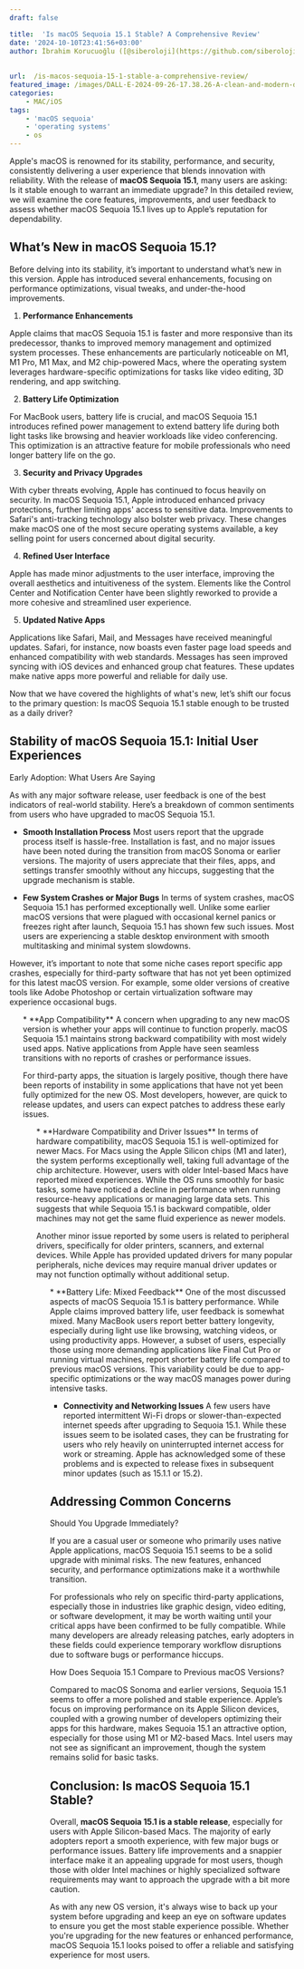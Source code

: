 ```yaml
---
draft: false

title:  'Is macOS Sequoia 15.1 Stable? A Comprehensive Review'
date: '2024-10-10T23:41:56+03:00'
author: İbrahim Korucuoğlu ([@siberoloji](https://github.com/siberoloji))
 
 
url:  /is-macos-sequoia-15-1-stable-a-comprehensive-review/ 
featured_image: /images/DALL·E-2024-09-26-17.38.26-A-clean-and-modern-depiction-of-macOS-Sequoia-with-a-sleek-laptop-displaying-a-vibrant-desktop-background-of-a-majestic-giant-sequoia-forest-in-the-b.webp
categories:
    - MAC/iOS
tags:
    - 'macOS sequoia'
    - 'operating systems'
    - os
---
```



Apple's macOS is renowned for its stability, performance, and security, consistently delivering a user experience that blends innovation with reliability. With the release of **macOS Sequoia 15.1**, many users are asking: Is it stable enough to warrant an immediate upgrade? In this detailed review, we will examine the core features, improvements, and user feedback to assess whether macOS Sequoia 15.1 lives up to Apple’s reputation for dependability.



## What’s New in macOS Sequoia 15.1?



Before delving into its stability, it’s important to understand what’s new in this version. Apple has introduced several enhancements, focusing on performance optimizations, visual tweaks, and under-the-hood improvements.



1. **Performance Enhancements**



Apple claims that macOS Sequoia 15.1 is faster and more responsive than its predecessor, thanks to improved memory management and optimized system processes. These enhancements are particularly noticeable on M1, M1 Pro, M1 Max, and M2 chip-powered Macs, where the operating system leverages hardware-specific optimizations for tasks like video editing, 3D rendering, and app switching.



2. **Battery Life Optimization**



For MacBook users, battery life is crucial, and macOS Sequoia 15.1 introduces refined power management to extend battery life during both light tasks like browsing and heavier workloads like video conferencing. This optimization is an attractive feature for mobile professionals who need longer battery life on the go.



3. **Security and Privacy Upgrades**



With cyber threats evolving, Apple has continued to focus heavily on security. In macOS Sequoia 15.1, Apple introduced enhanced privacy protections, further limiting apps' access to sensitive data. Improvements to Safari's anti-tracking technology also bolster web privacy. These changes make macOS one of the most secure operating systems available, a key selling point for users concerned about digital security.



4. **Refined User Interface**



Apple has made minor adjustments to the user interface, improving the overall aesthetics and intuitiveness of the system. Elements like the Control Center and Notification Center have been slightly reworked to provide a more cohesive and streamlined user experience.



5. **Updated Native Apps**



Applications like Safari, Mail, and Messages have received meaningful updates. Safari, for instance, now boasts even faster page load speeds and enhanced compatibility with web standards. Messages has seen improved syncing with iOS devices and enhanced group chat features. These updates make native apps more powerful and reliable for daily use.



Now that we have covered the highlights of what's new, let’s shift our focus to the primary question: Is macOS Sequoia 15.1 stable enough to be trusted as a daily driver?



## Stability of macOS Sequoia 15.1: Initial User Experiences



Early Adoption: What Users Are Saying



As with any major software release, user feedback is one of the best indicators of real-world stability. Here’s a breakdown of common sentiments from users who have upgraded to macOS Sequoia 15.1.


* **Smooth Installation Process** Most users report that the upgrade process itself is hassle-free. Installation is fast, and no major issues have been noted during the transition from macOS Sonoma or earlier versions. The majority of users appreciate that their files, apps, and settings transfer smoothly without any hiccups, suggesting that the upgrade mechanism is stable.

* **Few System Crashes or Major Bugs** In terms of system crashes, macOS Sequoia 15.1 has performed exceptionally well. Unlike some earlier macOS versions that were plagued with occasional kernel panics or freezes right after launch, Sequoia 15.1 has shown few such issues. Most users are experiencing a stable desktop environment with smooth multitasking and minimal system slowdowns.




However, it’s important to note that some niche cases report specific app crashes, especially for third-party software that has not yet been optimized for this latest macOS version. For example, some older versions of creative tools like Adobe Photoshop or certain virtualization software may experience occasional bugs.


<!-- wp:list {"ordered":true,"start":3} -->
<ol start="3" class="wp-block-list">* **App Compatibility** A concern when upgrading to any new macOS version is whether your apps will continue to function properly. macOS Sequoia 15.1 maintains strong backward compatibility with most widely used apps. Native applications from Apple have seen seamless transitions with no reports of crashes or performance issues.




For third-party apps, the situation is largely positive, though there have been reports of instability in some applications that have not yet been fully optimized for the new OS. Most developers, however, are quick to release updates, and users can expect patches to address these early issues.


<!-- wp:list {"ordered":true,"start":4} -->
<ol start="4" class="wp-block-list">* **Hardware Compatibility and Driver Issues** In terms of hardware compatibility, macOS Sequoia 15.1 is well-optimized for newer Macs. For Macs using the Apple Silicon chips (M1 and later), the system performs exceptionally well, taking full advantage of the chip architecture. However, users with older Intel-based Macs have reported mixed experiences. While the OS runs smoothly for basic tasks, some have noticed a decline in performance when running resource-heavy applications or managing large data sets. This suggests that while Sequoia 15.1 is backward compatible, older machines may not get the same fluid experience as newer models.




Another minor issue reported by some users is related to peripheral drivers, specifically for older printers, scanners, and external devices. While Apple has provided updated drivers for many popular peripherals, niche devices may require manual driver updates or may not function optimally without additional setup.


<!-- wp:list {"ordered":true,"start":5} -->
<ol start="5" class="wp-block-list">* **Battery Life: Mixed Feedback** One of the most discussed aspects of macOS Sequoia 15.1 is battery performance. While Apple claims improved battery life, user feedback is somewhat mixed. Many MacBook users report better battery longevity, especially during light use like browsing, watching videos, or using productivity apps. However, a subset of users, especially those using more demanding applications like Final Cut Pro or running virtual machines, report shorter battery life compared to previous macOS versions. This variability could be due to app-specific optimizations or the way macOS manages power during intensive tasks.

* **Connectivity and Networking Issues** A few users have reported intermittent Wi-Fi drops or slower-than-expected internet speeds after upgrading to Sequoia 15.1. While these issues seem to be isolated cases, they can be frustrating for users who rely heavily on uninterrupted internet access for work or streaming. Apple has acknowledged some of these problems and is expected to release fixes in subsequent minor updates (such as 15.1.1 or 15.2).




## Addressing Common Concerns



Should You Upgrade Immediately?



If you are a casual user or someone who primarily uses native Apple applications, macOS Sequoia 15.1 seems to be a solid upgrade with minimal risks. The new features, enhanced security, and performance optimizations make it a worthwhile transition.



For professionals who rely on specific third-party applications, especially those in industries like graphic design, video editing, or software development, it may be worth waiting until your critical apps have been confirmed to be fully compatible. While many developers are already releasing patches, early adopters in these fields could experience temporary workflow disruptions due to software bugs or performance hiccups.



How Does Sequoia 15.1 Compare to Previous macOS Versions?



Compared to macOS Sonoma and earlier versions, Sequoia 15.1 seems to offer a more polished and stable experience. Apple’s focus on improving performance on its Apple Silicon devices, coupled with a growing number of developers optimizing their apps for this hardware, makes Sequoia 15.1 an attractive option, especially for those using M1 or M2-based Macs. Intel users may not see as significant an improvement, though the system remains solid for basic tasks.



## Conclusion: Is macOS Sequoia 15.1 Stable?



Overall, **macOS Sequoia 15.1 is a stable release**, especially for users with Apple Silicon-based Macs. The majority of early adopters report a smooth experience, with few major bugs or performance issues. Battery life improvements and a snappier interface make it an appealing upgrade for most users, though those with older Intel machines or highly specialized software requirements may want to approach the upgrade with a bit more caution.



As with any new OS version, it's always wise to back up your system before upgrading and keep an eye on software updates to ensure you get the most stable experience possible. Whether you're upgrading for the new features or enhanced performance, macOS Sequoia 15.1 looks poised to offer a reliable and satisfying experience for most users.
